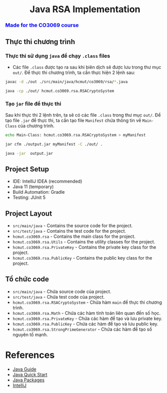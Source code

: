 <h1 align="center"> Java RSA Implementation</h1>
   <h3 style="color:blue;"> Made for the CO3069 course</h3>

## Thực thi chương trình

### Thực thi sử dụng `java` để chạy `.class` files

- Các file `.class` được tạo ra sau khi biên dịch sẽ được lưu trong thư mục `out/`. Để thực thi chương trình, ta cần thực hiện 2 lệnh sau:

```bash
javac -d ./out ./src/main/java/hcmut/co3069/rsa/*.java
```

```bash
java -cp ./out/ hcmut.co3069.rsa.RSACryptoSystem
```

### Tạo `jar` file để thực thi

Sau khi thực thi 2 lệnh trên, ta sẽ có các file `.class` trong thư mục `out/`. Để tạo file `.jar` để thực thi, ta cần tạo file `Manifest` chứa thông tin về `Main-Class` của chương trình.

```bash
echo Main-Class: hcmut.co3069.rsa.RSACryptoSystem > myManifest
```

```bash
jar cfm ./output.jar myManifest -C ./out/ .
```

```bash
java -jar  output.jar
```
## Project Setup
  - IDE: IntelliJ IDEA (recommended)
  - Java 11 (temporary)
  - Build Automation: Gradle
  - Testing: JUnit 5

## Project Layout
  - `src/main/java` - Contains the source code for the project.
  - `src/test/java` - Contains the test code for the project.
  - `hcmut.co3069.rsa` - Contains the main class for the project.
  - `hcmut.co3069.rsa.Utils` - Contains the utility classes for the project.
  - `hcmut.co3069.rsa.PrivateKey` - Contains the private key class for the project.
  - `hcmut.co3069.rsa.PublicKey` - Contains the public key class for the project.

## Tổ chức code
  - `src/main/java` - Chứa source code của project.
  - `src/test/java` - Chứa test code của project.
  - `hcmut.co3069.rsa.RSACryptoSystem` - Chứa hàm `main` để thực thi chương trình.
  - `hcmut.co3069.rsa.Math` - Chứa các hàm tính toán liên quan đến số học.
  - `hcmut.co3069.rsa.PrivateKey` - Chứa các hàm để tạo và lưu private key.
  - `hcmut.co3069.rsa.PublicKey` - Chứa các hàm để tạo và lưu public key.
  - `hcmut.co3069.rsa.StrongPrimeGenerator` - Chứa các hàm để tạo số nguyên tố mạnh.

# References
  - [Java Guide](https://www.baeldung.com/java-tutorial)
  - [Java Quick Start](https://www.baeldung.com/get-started-with-java-series)
  - [Java Packages][java_packages] 
  - [IntelliJ](https://www.jetbrains.com/help/idea/getting-started-with-gradle.html)

[java_packages]: https://www.baeldung.com/java-packages
